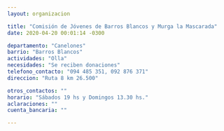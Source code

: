 ```yaml
---
layout: organizacion

title: "Comisión de Jóvenes de Barros Blancos y Murga la Mascarada"
date: 2020-04-20 00:01:14 -0300

departamento: "Canelones"
barrio: "Barros Blancos"
actividades: "Olla"
necesidades: "Se reciben donaciones"
telefono_contacto: "094 485 351, 092 876 371"
direccion: "Ruta 8 km 26.500"

otros_contactos: ""
horario: "Sábados 19 hs y Domingos 13.30 hs."
aclaraciones: ""
cuenta_bancaria: ""

---
```

